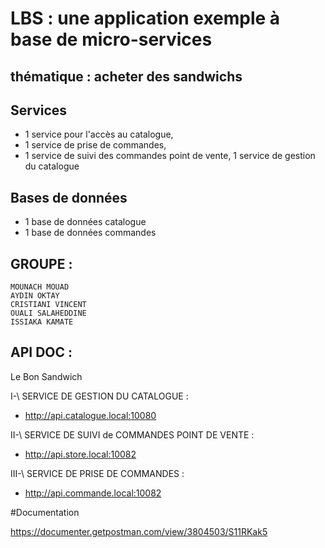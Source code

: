 # LBS : une application exemple à base de micro-services
## thématique : acheter des sandwichs

## Services

* 1 service pour l'accès au catalogue,
* 1 service de prise de commandes,
* 1 service de suivi des commandes point de vente,
1 service de gestion du catalogue

## Bases de données

* 1 base de données catalogue
* 1 base de données commandes

## GROUPE :
    MOUNACH MOUAD
    AYDIN OKTAY
    CRISTIANI VINCENT
    OUALI SALAHEDDINE
    ISSIAKA KAMATE

## API DOC :

Le Bon Sandwich

I-\ SERVICE DE GESTION DU CATALOGUE :

- http://api.catalogue.local:10080

II-\ SERVICE DE SUIVI de COMMANDES POINT DE VENTE :

- http://api.store.local:10082

III-\ SERVICE DE PRISE DE COMMANDES :

- http://api.commande.local:10082

#Documentation

https://documenter.getpostman.com/view/3804503/S11RKak5